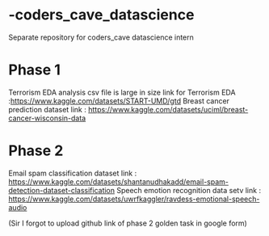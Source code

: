 # -coders_cave_datascience
Separate repository for coders_cave datascience intern

# Phase 1
Terrorism EDA analysis csv file is large in size 
link for Terrorism EDA :https://www.kaggle.com/datasets/START-UMD/gtd
Breast cancer prediction dataset link : https://www.kaggle.com/datasets/uciml/breast-cancer-wisconsin-data

# Phase 2
Email spam classification dataset link : https://www.kaggle.com/datasets/shantanudhakadd/email-spam-detection-dataset-classification
Speech emotion recognition data setv link : https://www.kaggle.com/datasets/uwrfkaggler/ravdess-emotional-speech-audio

(Sir I forgot to upload github link of phase 2 golden task in google form)
